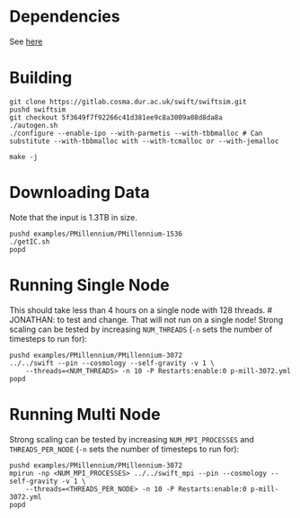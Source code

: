 
# Dependencies
See [here](../deps.markdown)


# Building


    git clone https://gitlab.cosma.dur.ac.uk/swift/swiftsim.git
    pushd swiftsim
    git checkout 5f3649f7f92266c41d381ee9c8a3009a08d8da8a
    ./autogen.sh
    ./configure --enable-ipo --with-parmetis --with-tbbmalloc # Can substitute --with-tbbmalloc with --with-tcmalloc or --with-jemalloc

    make -j

# Downloading Data
Note that the input is 1.3TB in size.

    pushd examples/PMillennium/PMillennium-1536
    ./getIC.sh
    popd


# Running Single Node
This should take less than 4 hours on a single node with 128 threads. # JONATHAN: to test and change. That will not run on a single node!
Strong scaling can be tested by increasing `NUM_THREADS` (`-n` sets the number of timesteps to run for):


    pushd examples/PMillennium/PMillennium-3072
    ../../swift --pin --cosmology --self-gravity -v 1 \
        --threads=<NUM_THREADS> -n 10 -P Restarts:enable:0 p-mill-3072.yml
    popd


# Running Multi Node
Strong scaling can be tested by increasing `NUM_MPI_PROCESSES` and `THREADS_PER_NODE` (`-n` sets the number of timesteps to run for):


    pushd examples/PMillennium/PMillennium-3072
    mpirun -np <NUM_MPI_PROCESSES> ../../swift_mpi --pin --cosmology --self-gravity -v 1 \
        --threads=<THREADS_PER_NODE> -n 10 -P Restarts:enable:0 p-mill-3072.yml
    popd

